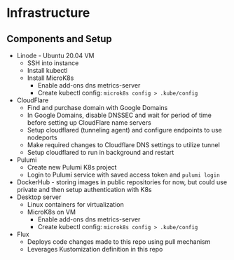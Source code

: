 # Infrastructure

## Components and Setup
* Linode - Ubuntu 20.04 VM
  * SSH into instance
  * Install kubectl
  * Install MicroK8s
    * Enable add-ons dns metrics-server
    * Create kubectl config: `microk8s config > .kube/config`
* CloudFlare
  * Find and purchase domain with Google Domains
  * In Google Domains, disable DNSSEC and wait for period of time before setting up CloudFlare name servers
  * Setup cloudflared (tunneling agent) and configure endpoints to use nodeports
  * Make required changes to Cloudflare DNS settings to utilize tunnel
  * Setup cloudflared to run in background and restart
* Pulumi
  * Create new Pulumi K8s project
  * Login to Pulumi service with saved access token and `pulumi login`
* DockerHub - storing images in public repositories for now, but could use private and then setup authentication with K8s
* Desktop server
  * Linux containers for virtualization
  * MicroK8s on VM
    * Enable add-ons dns metrics-server
    * Create kubectl config: `microk8s config > .kube/config`
* Flux
  * Deploys code changes made to this repo using pull mechanism
  * Leverages Kustomization definition in this repo

